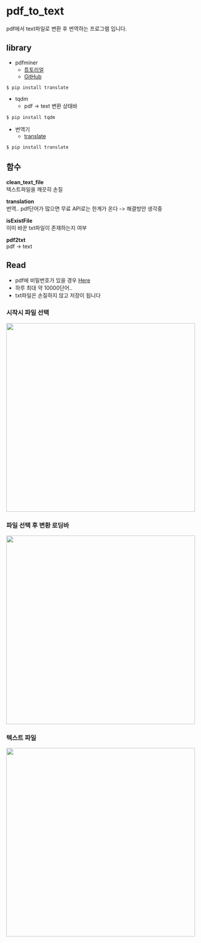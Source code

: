 # pdf_to_text
pdf에서 text파일로 변환 후 번역하는 프로그램 입니다.

## library
- pdfminer
  + [튜토리얼](http://www.unixuser.org/~euske/python/pdfminer/programming.html)
  + [GitHub](https://github.com/euske/pdfminer/blob/master/tools/pdf2txt.py)
```  
$ pip install translate
```  
- tqdm
  + pdf -> text 변환 상태바
```  
$ pip install tqdm
```   
- 번역기
  + [translate](https://pypi.org/project/translate/)
```  
$ pip install translate
```  

## 함수

**clean_text_file** </br>
텍스트파일을 깨끗히 손질

**translation** </br>
번역.. pdf단어가 많으면 무료 API로는 한계가 온다 -> 해결방안 생각중

**isExistFile** </br>
이미 바꾼 txt파일이 존재하는지 여부

**pdf2txt** </br>
pdf -> text


## Read
- pdf에 비밀번호가 있을 경우 [Here](https://smallpdf.com/kr/unlock-pdf)
- 하루 최대 약 10000단어..
- txt파일은 손질하지 않고 저장이 됩니다

### 시작시 파일 선택

<img width="500" src=https://user-images.githubusercontent.com/39845657/51756315-0c369400-2104-11e9-8955-9979a52e15e3.JPG>

### 파일 선택 후 변환 로딩바

<img width="500" src=https://user-images.githubusercontent.com/39845657/51756321-1062b180-2104-11e9-92e4-315d5c49e6d4.JPG>

### 텍스트 파일 

<img width="500" src=https://user-images.githubusercontent.com/39845657/51756322-1062b180-2104-11e9-9bad-08b01cd33a59.JPG>

